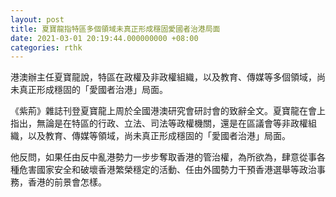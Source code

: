```yaml
---
layout: post
title: 夏寶龍指特區多個領域未真正形成穩固愛國者治港局面
date: 2021-03-01 20:19:44.000000000 +08:00
categories: rthk
---
```


港澳辦主任夏寶龍說，特區在政權及非政權組織，以及教育、傳媒等多個領域，尚未真正形成穩固的「愛國者治港」局面。

《紫荊》雜誌刊登夏寶龍上周於全國港澳研究會研討會的致辭全文。夏寶龍在會上指出，無論是在特區的行政、立法、司法等政權機關，還是在區議會等非政權組織，以及教育、傳媒等領域，尚未真正形成穩固的「愛國者治港」局面。

他反問，如果任由反中亂港勢力一步步奪取香港的管治權，為所欲為，肆意從事各種危害國家安全和破壞香港繁榮穩定的活動、任由外國勢力干預香港選舉等政治事務，香港的前景會怎樣。
